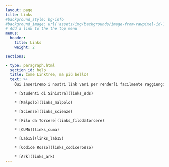 ```yaml
---
layout: page
title: Links
#background_style: bg-info
#background_image: url('assets/img/backgrounds/image-from-rawpixel-id-1199650-jpeg.jpg')
# Add a link to the the top menu
menus:
  header:
    title: Links
    weight: 2

sections:

- type: paragraph.html
  section_id: help
  title: Come Linktree, ma più bello!
  text: >+
    Qui inseriremo i nostri link vari per renderli facilmente raggiungibili da Instagram e altri social.

    * [Studenti di Sinistra](links_sds)

    * [Malpolo](links_malpolo)

    * [Scienze](links_scienze)

    * [Filo da Torcere](links_filodatorcere)

    * [CUMA](links_cuma)

    * [Lab15](links_lab15)

    * [Codice Rosso](links_codicerosso)

    * [Ark](links_ark)
---
```


